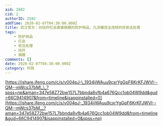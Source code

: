 ```yaml
---
aid: 2882
cid: 2
authorID: 2592
addTime: 2020-02-07T04:30:00.000Z
title: 武汉官方：对绕开红会直接捐赠的防护用品，凡涉嫌违法违规的将依法处理
tags:
    - 防护用品
    - 红会
    - 依法处理
    - 绕开
    - 捐赠
comments: []
date: 2020-02-07T04:30:00.000Z
category: 时政
---
```


[https://ishare.ifeng.com/c/s/v004pJ-\_1934ijWAuu9cxrYgGpF6KrKFJWVI--QM--mWcs37bM\_\_?spss=np&aman=347e58Z72bw157L7bbnda8vfb4a676Qcc1ob04W9dd&gud=66C9414907&from=timeline&isappinstalled=0](https://ishare.ifeng.com/c/s/v004pJ-_1934ijWAuu9cxrYgGpF6KrKFJWVI--QM--mWcs37bM__?aman=347e58Z72bw157L7bbnda8vfb4a676Qcc1ob04W9dd&from=timeline&gud=66C9414907&isappinstalled=0&spss=np)
